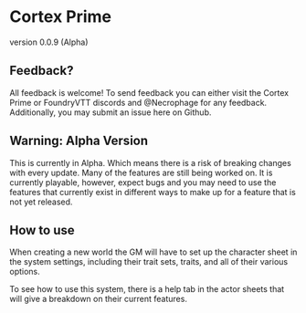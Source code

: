 # Cortex Prime
version 0.0.9 (Alpha)

## Feedback?
All feedback is welcome! To send feedback you can either visit the Cortex Prime or FoundryVTT discords and @Necrophage for any feedback. Additionally, you may submit an issue here on Github.

## Warning: Alpha Version
This is currently in Alpha. Which means there is a risk of breaking changes with every update. Many of the features are still being worked on. It is currently playable, however, expect bugs and you may need to use the features that currently exist in different ways to make up for a feature that is not yet released.

## How to use
When creating a new world the GM will have to set up the character sheet in the system settings, including their trait sets, traits, and all of their various options.

To see how to use this system, there is a help tab in the actor sheets that will give a breakdown on their current features.